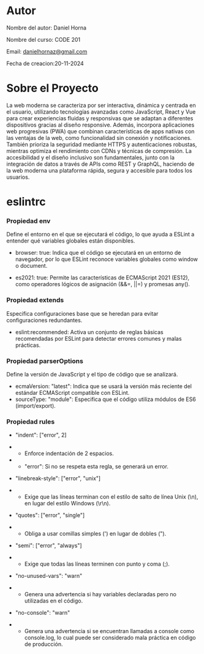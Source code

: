 # Autor

Nombre del autor: Daniel Horna

Nombre del curso: CODE 201

Email: danielhornaz@gmail.com

Fecha de creacion:20-11-2024

#  Sobre el Proyecto

La web moderna se caracteriza por ser interactiva, dinámica y centrada en el usuario, utilizando tecnologías avanzadas como JavaScript, React y Vue para crear experiencias fluidas y responsivas que se adaptan a diferentes dispositivos gracias al diseño responsive. Además, incorpora aplicaciones web progresivas (PWA) que combinan características de apps nativas con las ventajas de la web, como funcionalidad sin conexión y notificaciones. También prioriza la seguridad mediante HTTPS y autenticaciones robustas, mientras optimiza el rendimiento con CDNs y técnicas de compresión. La accesibilidad y el diseño inclusivo son fundamentales, junto con la integración de datos a través de APIs como REST y GraphQL, haciendo de la web moderna una plataforma rápida, segura y accesible para todos los usuarios.

# eslintrc

### Propiedad env

Define el entorno en el que se ejecutará el código, lo que ayuda a ESLint a entender qué variables globales están disponibles.

- browser: true: Indica que el código se ejecutará en un entorno de navegador, por lo que ESLint reconoce variables globales como window o document.

- es2021: true: Permite las características de ECMAScript 2021 (ES12), como operadores lógicos de asignación (&&=, ||=) y promesas any().

### Propiedad extends

Especifica configuraciones base que se heredan para evitar configuraciones redundantes.

- eslint:recommended: Activa un conjunto de reglas básicas recomendadas por ESLint para detectar errores comunes y malas prácticas.

### Propiedad parserOptions

Define la versión de JavaScript y el tipo de código que se analizará.

- ecmaVersion: "latest": Indica que se usará la versión más reciente del estándar ECMAScript compatible con ESLint.
- sourceType: "module": Especifica que el código utiliza módulos de ES6 (import/export).

### Propiedad rules

- "indent": ["error", 2]

- - Enforce indentación de 2 espacios.
- - "error": Si no se respeta esta regla, se generará un error.

- "linebreak-style": ["error", "unix"]

- - Exige que las líneas terminan con el estilo de salto de línea Unix (\n), en lugar del estilo Windows (\r\n).

- "quotes": ["error", "single"]

- - Obliga a usar comillas simples (') en lugar de dobles (").

- "semi": ["error", "always"]

- - Exige que todas las líneas terminen con punto y coma (;).

- "no-unused-vars": "warn"

- - Genera una advertencia si hay variables declaradas pero no utilizadas en el código.

- "no-console": "warn"

- - Genera una advertencia si se encuentran llamadas a console como console.log, lo cual puede ser considerado mala práctica en código de producción.